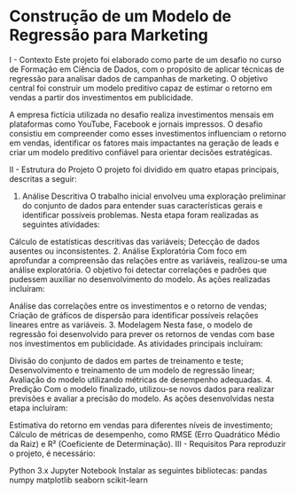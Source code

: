 # Construção de um Modelo de Regressão para Marketing
I - Contexto
Este projeto foi elaborado como parte de um desafio no curso de Formação em Ciência de Dados, com o propósito de aplicar técnicas de regressão para analisar dados de campanhas de marketing. O objetivo central foi construir um modelo preditivo capaz de estimar o retorno em vendas a partir dos investimentos em publicidade.

A empresa fictícia utilizada no desafio realiza investimentos mensais em plataformas como YouTube, Facebook e jornais impressos. O desafio consistiu em compreender como esses investimentos influenciam o retorno em vendas, identificar os fatores mais impactantes na geração de leads e criar um modelo preditivo confiável para orientar decisões estratégicas.

II - Estrutura do Projeto
O projeto foi dividido em quatro etapas principais, descritas a seguir:

1. Análise Descritiva
O trabalho inicial envolveu uma exploração preliminar do conjunto de dados para entender suas características gerais e identificar possíveis problemas. Nesta etapa foram realizadas as seguintes atividades:

Cálculo de estatísticas descritivas das variáveis;
Detecção de dados ausentes ou inconsistentes.
2. Análise Exploratória
Com foco em aprofundar a compreensão das relações entre as variáveis, realizou-se uma análise exploratória. O objetivo foi detectar correlações e padrões que pudessem auxiliar no desenvolvimento do modelo. As ações realizadas incluíram:

Análise das correlações entre os investimentos e o retorno de vendas;
Criação de gráficos de dispersão para identificar possíveis relações lineares entre as variáveis.
3. Modelagem
Nesta fase, o modelo de regressão foi desenvolvido para prever os retornos de vendas com base nos investimentos em publicidade. As atividades principais incluíram:

Divisão do conjunto de dados em partes de treinamento e teste;
Desenvolvimento e treinamento de um modelo de regressão linear;
Avaliação do modelo utilizando métricas de desempenho adequadas.
4. Predição
Com o modelo finalizado, utilizou-se novos dados para realizar previsões e avaliar a precisão do modelo. As ações desenvolvidas nesta etapa incluíram:

Estimativa do retorno em vendas para diferentes níveis de investimento;
Cálculo de métricas de desempenho, como RMSE (Erro Quadrático Médio da Raiz) e R² (Coeficiente de Determinação).
III - Requisitos
Para reproduzir o projeto, é necessário:

Python 3.x
Jupyter Notebook
Instalar as seguintes bibliotecas:
pandas
numpy
matplotlib
seaborn
scikit-learn

